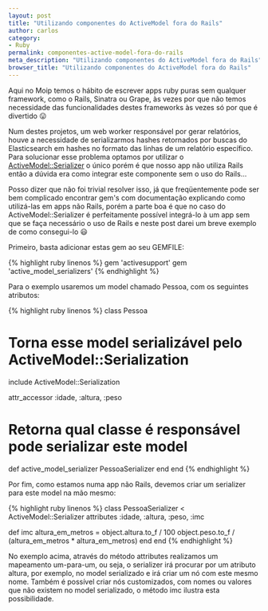 ```yaml
---
layout: post
title: "Utilizando componentes do ActiveModel fora do Rails"
author: carlos
category:
- Ruby
permalink: componentes-active-model-fora-do-rails
meta_description: "Utilizando componentes do ActiveModel fora do Rails"
browser_title: "Utilizando componentes do ActiveModel fora do Rails"
---
```


Aqui no Moip temos o hábito de escrever apps ruby puras sem qualquer framework, como o Rails, Sinatra ou Grape, às vezes por que não temos necessidade das funcionalidades destes frameworks às vezes só por que é divertido :stuck_out_tongue:

Num destes projetos, um web worker responsável por gerar relatórios, houve a necessidade de serializarmos hashes retornados por buscas do Elasticsearch em hashes no formato das linhas de um relatório específico. Para solucionar esse problema optamos por utilizar o <a href="https://github.com/rails-api/active_model_serializers" target="_blank">ActiveModel::Serializer</a> o único porém é que nosso app não utiliza Rails então a dúvida era como integrar este componente sem o uso do Rails...

Posso dizer que não foi trivial resolver isso, já que freqüentemente pode ser bem complicado encontrar gem's com documentação explicando como utilizá-las em apps não Rails, porém a parte boa é que no caso do ActiveModel::Serializer é perfeitamente possível integrá-lo à um app sem que se faça necessário o uso de Rails e neste post darei um breve exemplo de como consegui-lo :smiley:

Primeiro, basta adicionar estas gem ao seu GEMFILE:

{% highlight ruby linenos %}
gem 'activesupport'
gem 'active_model_serializers'
{% endhighlight %}

Para o exemplo usaremos um model chamado Pessoa, com os seguintes atributos:

{% highlight ruby linenos %}
class Pessoa
  # Torna esse model serializável pelo ActiveModel::Serialization
  include ActiveModel::Serialization

  attr_accessor :idade, :altura, :peso

  # Retorna qual classe é responsável pode serializar este model
  def active_model_serializer
    PessoaSerializer
  end
end
{% endhighlight %}

Por fim, como estamos numa app não Rails, devemos criar um serializer para este model na mão mesmo:

{% highlight ruby linenos %}
class PessoaSerializer < ActiveModel::Serializer
  attributes :idade, :altura, :peso, :imc

  def imc
    altura_em_metros = object.altura.to_f / 100
    object.peso.to_f / (altura_em_metros * altura_em_metros)
  end
end
{% endhighlight %}

No exemplo acima, através do método attributes realizamos um mapeamento um-para-um, ou seja, o serializer irá procurar por um atributo altura, por exemplo, no model serializado e irá criar um nó com este mesmo nome. Também é possível criar nós customizados, com nomes ou valores que não existem no model serializado, o método imc ilustra esta possibilidade.